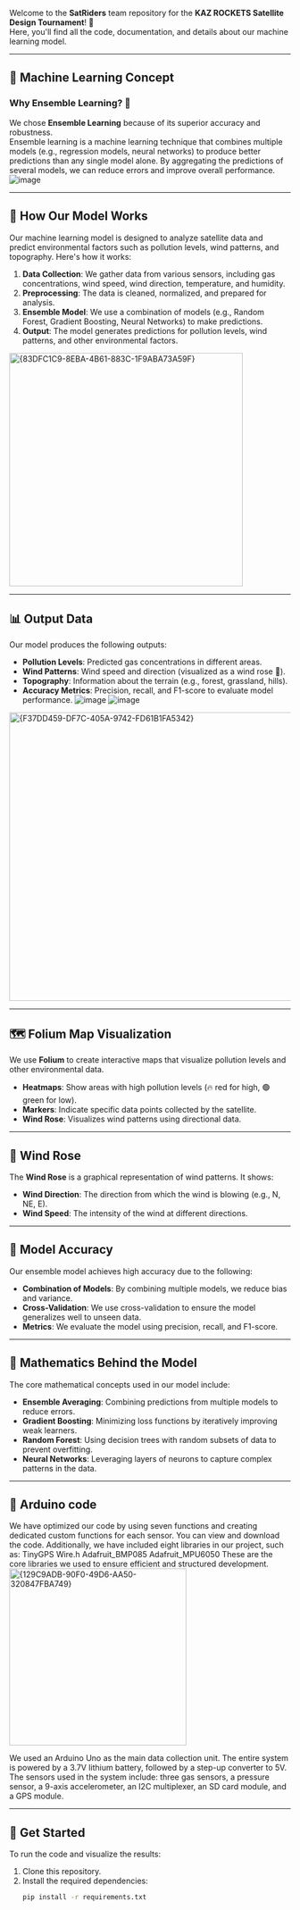 Welcome to the **SatRiders** team repository for the **KAZ ROCKETS Satellite Design Tournament**! 🚀  
Here, you'll find all the code, documentation, and details about our machine learning model.  

---

## 🤖 Machine Learning Concept

### Why Ensemble Learning? 🤔
We chose **Ensemble Learning** because of its superior accuracy and robustness.  
Ensemble learning is a machine learning technique that combines multiple models (e.g., regression models, neural networks) to produce better predictions than any single model alone. By aggregating the predictions of several models, we can reduce errors and improve overall performance.  
![image](https://github.com/user-attachments/assets/3c5adb4b-7fe8-4236-ad9d-243487a0b91f)

---

## 🧠 How Our Model Works

Our machine learning model is designed to analyze satellite data and predict environmental factors such as pollution levels, wind patterns, and topography. Here's how it works:

1. **Data Collection**: We gather data from various sensors, including gas concentrations, wind speed, wind direction, temperature, and humidity.
2. **Preprocessing**: The data is cleaned, normalized, and prepared for analysis.
3. **Ensemble Model**: We use a combination of models (e.g., Random Forest, Gradient Boosting, Neural Networks) to make predictions.
4. **Output**: The model generates predictions for pollution levels, wind patterns, and other environmental factors.
   
<img width="418" alt="{83DFC1C9-8EBA-4B61-883C-1F9ABA73A59F}" src="https://github.com/user-attachments/assets/c7574b5a-e6bc-4ad4-b907-6700f4552975" />

---

## 📊 Output Data

Our model produces the following outputs:
- **Pollution Levels**: Predicted gas concentrations in different areas.
- **Wind Patterns**: Wind speed and direction (visualized as a wind rose 🌹).
- **Topography**: Information about the terrain (e.g., forest, grassland, hills).
- **Accuracy Metrics**: Precision, recall, and F1-score to evaluate model performance.
  ![image](https://github.com/user-attachments/assets/0c2a3c04-5e60-442f-86b6-b3ca9acde34f)
![image](https://github.com/user-attachments/assets/6e946c03-1d65-4e76-a790-5d457094f6ec)

<img width="517" alt="{F37DD459-DF7C-405A-9742-FD61B1FA5342}" src="https://github.com/user-attachments/assets/982d1f9e-8dea-4f58-8044-174bd9b62219" />

---

## 🗺️ Folium Map Visualization

We use **Folium** to create interactive maps that visualize pollution levels and other environmental data.  
- **Heatmaps**: Show areas with high pollution levels (🔥 red for high, 🟢 green for low).
- **Markers**: Indicate specific data points collected by the satellite.
- **Wind Rose**: Visualizes wind patterns using directional data.

---

## 🌹 Wind Rose

The **Wind Rose** is a graphical representation of wind patterns. It shows:
- **Wind Direction**: The direction from which the wind is blowing (e.g., N, NE, E).
- **Wind Speed**: The intensity of the wind at different directions.

---

## 🎯 Model Accuracy

Our ensemble model achieves high accuracy due to the following:
- **Combination of Models**: By combining multiple models, we reduce bias and variance.
- **Cross-Validation**: We use cross-validation to ensure the model generalizes well to unseen data.
- **Metrics**: We evaluate the model using precision, recall, and F1-score.
  

---

## 🧮 Mathematics Behind the Model

The core mathematical concepts used in our model include:
- **Ensemble Averaging**: Combining predictions from multiple models to reduce errors.
- **Gradient Boosting**: Minimizing loss functions by iteratively improving weak learners.
- **Random Forest**: Using decision trees with random subsets of data to prevent overfitting.
- **Neural Networks**: Leveraging layers of neurons to capture complex patterns in the data.

---
## 🧢 Arduino code
We have optimized our code by using seven functions and creating dedicated custom functions for each sensor. You can view and download the code.
Additionally, we have included eight libraries in our project, such as:
TinyGPS
Wire.h
Adafruit_BMP085
Adafruit_MPU6050
These are the core libraries we used to ensure efficient and structured development.
<img width="317" alt="{129C9ADB-90F0-49D6-AA50-320847FBA749}" src="https://github.com/user-attachments/assets/e37a39b7-200c-43a6-9277-7c9345867ea6" />

 We used an Arduino Uno as the main data collection unit. The entire system is powered by a 3.7V lithium battery, followed by a step-up converter to 5V. The sensors used in the system include: three gas sensors, a pressure sensor, a 9-axis accelerometer, an I2C multiplexer, an SD card module, and a GPS module.

---
## 🚀 Get Started

To run the code and visualize the results:
1. Clone this repository.
2. Install the required dependencies:
   ```bash
   pip install -r requirements.txt
